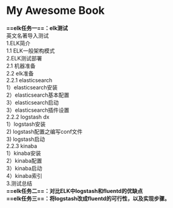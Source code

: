 # My Awesome Book

**==elk任务一==：elk测试**  
英文名著导入测试  
1.ELK简介  
  1.1 ELK一般架构模式  
2.ELK测试部署  
2.1 机器准备  
2.2 elk准备  
2.2.1 elasticsearch  
1）elasticsearch安装  
2）elasticsearch基本配置  
3）elasticsearch启动  
3）elasticsearch插件设置  
2.2.2 logstash dx  
1）logstash安装  
2\) logstash配置之编写conf文件  
3\) logstash启动  
2.2.3 kinaba  
1）kinaba安装  
2）kinaba配置  
3）kinaba启动  
4）kinaba索引  
3.测试总结  
**==elk任务二==：对比ELK中logstash和fluentd的优缺点**  
**==elk任务三==：将logstash改成fluentd的可行性，以及实现步骤。**

